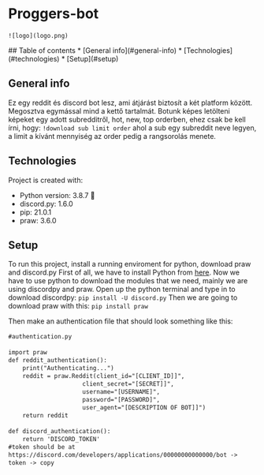 # Proggers-bot
<p align="center">
    
    ![logo](logo.png)

</p>
## Table of contents
* [General info](#general-info)
* [Technologies](#technologies)
* [Setup](#setup)

## General info
Ez egy reddit és discord bot lesz, ami átjárást biztosít a két platform között. Megosztva egymással mind a kettő tartalmát. Botunk képes letölteni képeket egy adott subredditről, hot, new, top orderben, ehez csak be kell írni, hogy: `!download sub limit order` ahol a sub egy subreddit neve legyen, a limit a kívánt mennyiség az order pedig a rangsorolás menete.

## Technologies
Project is created with:
* Python version: 3.8.7 :snake:
* discord.py: 1.6.0
* pip: 21.0.1
* praw: 3.6.0

## Setup
To run this project, install a running enviroment for python, download praw and discord.py 
First of all, we have to install Python from [here](https://www.python.org/ftp/python/3.9.2/python-3.9.2-amd64.exe).
Now we have to use python to download the modules that we need, mainly we are using discordpy and praw. 
Open up the python terminal and type in to download discordpy: `pip install -U discord.py`
Then we are going to download praw with this: `pip install praw`


Then make an authentication file that should look something like this:
```
#authentication.py

import praw
def reddit_authentication():
    print("Authenticating...")
    reddit = praw.Reddit(client_id="[CLIENT_ID]]",
                     client_secret="[SECRET]]",
                     username="[USERNAME]",
                     password="[PASSWORD]",
                     user_agent="[DESCRIPTION OF BOT]]")
    return reddit

def discord_authentication():
    return 'DISCORD_TOKEN'
#token should be at https://discord.com/developers/applications/00000000000000/bot -> token -> copy
```
